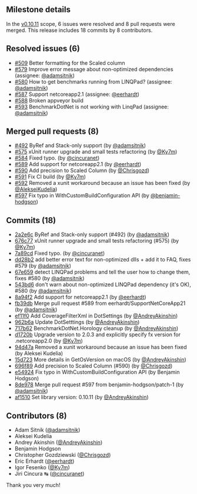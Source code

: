 ## Milestone details

In the [v0.10.11](https://github.com/dotnet/BenchmarkDotNet/issues?q=milestone:v0.10.11) scope, 
6 issues were resolved and 8 pull requests were merged.
This release includes 18 commits by 8 contributors.

## Resolved issues (6)

* [#509](https://github.com/dotnet/BenchmarkDotNet/issues/509) Better formatting for the Scaled column
* [#579](https://github.com/dotnet/BenchmarkDotNet/issues/579) Improve error message about non-optimized dependencies (assignee: [@adamsitnik](https://github.com/adamsitnik))
* [#580](https://github.com/dotnet/BenchmarkDotNet/issues/580) How to get benchmarks running from LINQPad? (assignee: [@adamsitnik](https://github.com/adamsitnik))
* [#587](https://github.com/dotnet/BenchmarkDotNet/issues/587) Support netcoreapp2.1 (assignee: [@eerhardt](https://github.com/eerhardt))
* [#588](https://github.com/dotnet/BenchmarkDotNet/issues/588) Broken appveyor build
* [#593](https://github.com/dotnet/BenchmarkDotNet/issues/593) BenchmarkDotNet is not working with LinqPad (assignee: [@adamsitnik](https://github.com/adamsitnik))

## Merged pull requests (8)

* [#492](https://github.com/dotnet/BenchmarkDotNet/pull/492) ByRef and Stack-only support (by [@adamsitnik](https://github.com/adamsitnik))
* [#575](https://github.com/dotnet/BenchmarkDotNet/pull/575) xUnit runner upgrade and small tests refactoring (by [@Ky7m](https://github.com/Ky7m))
* [#584](https://github.com/dotnet/BenchmarkDotNet/pull/584) Fixed typo. (by [@cincuranet](https://github.com/cincuranet))
* [#589](https://github.com/dotnet/BenchmarkDotNet/pull/589) Add support for netcoreapp2.1 (by [@eerhardt](https://github.com/eerhardt))
* [#590](https://github.com/dotnet/BenchmarkDotNet/pull/590) Add precision to Scaled Column (by [@Chrisgozd](https://github.com/Chrisgozd))
* [#591](https://github.com/dotnet/BenchmarkDotNet/pull/591) Fix CI build (by [@Ky7m](https://github.com/Ky7m))
* [#592](https://github.com/dotnet/BenchmarkDotNet/pull/592) Removed a xunit workaround because an issue has been fixed (by [@AlekseiKudelia](https://github.com/AlekseiKudelia))
* [#597](https://github.com/dotnet/BenchmarkDotNet/pull/597) Fix typo in WithCustomBuildConfiguration API (by [@benjamin-hodgson](https://github.com/benjamin-hodgson))

## Commits (18)

* [2a2e6c](https://github.com/dotnet/BenchmarkDotNet/commit/2a2e6caf7a0bc2cc58508c528c603a2d72c77b59) ByRef and Stack-only support (#492) (by [@adamsitnik](https://github.com/adamsitnik))
* [676c77](https://github.com/dotnet/BenchmarkDotNet/commit/676c777a05c6f2a9be9b297df8003689af659a7d) xUnit runner upgrade and small tests refactoring (#575) (by [@Ky7m](https://github.com/Ky7m))
* [7a89cd](https://github.com/dotnet/BenchmarkDotNet/commit/7a89cd2593618fe05dac68498a701a509bd6a4f8) Fixed typo. (by [@cincuranet](https://github.com/cincuranet))
* [dd28b2](https://github.com/dotnet/BenchmarkDotNet/commit/dd28b2afb89b9111cc7c9bf85b055f5b3cc7cbe7) add better error text for non-optimized dlls + add it to FAQ, fixes #579 (by [@adamsitnik](https://github.com/adamsitnik))
* [67e659](https://github.com/dotnet/BenchmarkDotNet/commit/67e659b580b881de842f9c76dd56d0f21c447db3) detect LINQPad problems and tell the user how to change them, fixes #580 (by [@adamsitnik](https://github.com/adamsitnik))
* [543bd6](https://github.com/dotnet/BenchmarkDotNet/commit/543bd6f0dff04239669ff5a190a8176844a9dcea) don't warn about non-optimized LINQPad dependency (it's OK), #580 (by [@adamsitnik](https://github.com/adamsitnik))
* [8a94f2](https://github.com/dotnet/BenchmarkDotNet/commit/8a94f271d4478226af0d2003a6d0932cd42ecd1d) Add support for netcoreapp2.1 (by [@eerhardt](https://github.com/eerhardt))
* [fb39db](https://github.com/dotnet/BenchmarkDotNet/commit/fb39db6e0f9bcfbf9396ad7d564ec220b8834b80) Merge pull request #589 from eerhardt/SupportNetCoreApp21 (by [@adamsitnik](https://github.com/adamsitnik))
* [ef11f0](https://github.com/dotnet/BenchmarkDotNet/commit/ef11f065bceff6a2020bc09dd0ca535f29e5afb8) Add CoverageFilterXml in DotSettings (by [@AndreyAkinshin](https://github.com/AndreyAkinshin))
* [962b6a](https://github.com/dotnet/BenchmarkDotNet/commit/962b6a708420c535ba0a8819af04b457ee2ff25a) Update DotSetttings (by [@AndreyAkinshin](https://github.com/AndreyAkinshin))
* [717b62](https://github.com/dotnet/BenchmarkDotNet/commit/717b62b70a48ef20fdafb8792fe01cea63de1f78) BenchmarkDotNet.Horology cleanup (by [@AndreyAkinshin](https://github.com/AndreyAkinshin))
* [d1720b](https://github.com/dotnet/BenchmarkDotNet/commit/d1720b77eccb0b9a686bdfdae166edc855711572) Upgrade version to 2.0.3 and explicitly specify fx version for .netcoreapp2.0 (by [@Ky7m](https://github.com/Ky7m))
* [94d47a](https://github.com/dotnet/BenchmarkDotNet/commit/94d47a39f154368519523fe99f39c640ed654baa) Removed a xunit workaround because an issue has been fixed (by Aleksei Kudelia)
* [15d723](https://github.com/dotnet/BenchmarkDotNet/commit/15d72388436c1060e87662b5f4519b9e7e071627) More details in GetOsVersion on macOS (by [@AndreyAkinshin](https://github.com/AndreyAkinshin))
* [696f89](https://github.com/dotnet/BenchmarkDotNet/commit/696f89908e82118ecf9989c2484c23a6f52ba6b2) Add precision to Scaled Column (#590) (by [@Chrisgozd](https://github.com/Chrisgozd))
* [e54924](https://github.com/dotnet/BenchmarkDotNet/commit/e54924b5a2c5080c3e5e0b528d0d46dd9ffef889) Fix typo in WithCustomBuildConfiguration API (by Benjamin Hodgson)
* [8de978](https://github.com/dotnet/BenchmarkDotNet/commit/8de978e67772ff3f1f4e47cabaa2c94ce198234c) Merge pull request #597 from benjamin-hodgson/patch-1 (by [@adamsitnik](https://github.com/adamsitnik))
* [af1510](https://github.com/dotnet/BenchmarkDotNet/commit/af15109226821ffcd0774df364f6d7695c4a2fdb) Set library version: 0.10.11 (by [@AndreyAkinshin](https://github.com/AndreyAkinshin))

## Contributors (8)

* Adam Sitnik ([@adamsitnik](https://github.com/adamsitnik))
* Aleksei Kudelia
* Andrey Akinshin ([@AndreyAkinshin](https://github.com/AndreyAkinshin))
* Benjamin Hodgson
* Christopher Gozdziewski ([@Chrisgozd](https://github.com/Chrisgozd))
* Eric Erhardt ([@eerhardt](https://github.com/eerhardt))
* Igor Fesenko ([@Ky7m](https://github.com/Ky7m))
* Jiri Cincura ↹ ([@cincuranet](https://github.com/cincuranet))

Thank you very much!

